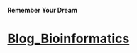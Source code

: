**Remember Your Dream**

# [Blog_Bioinformatics](<https://otnew.github.io/Blog_LabPublicationss/#/>)
